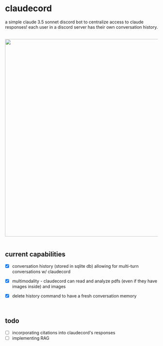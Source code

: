 # claudecord

a simple claude 3.5 sonnet discord bot to centralize access to claude responses! each user in a discord server has their own conversation history.
<br>
<br>
<div align="center">
  <img src="https://github.com/0xm00n/claudecord/assets/71098497/6af71484-ab86-42eb-b53c-15bce9a40d08" width="650">
</div>
<br>

## current capabilities

- [X] conversation history (stored in sqlite db) allowing for multi-turn conversations w/ claudecord 
- [X] multimodality - claudecord can read and analyze pdfs (even if they have images inside) and images 
- [X] delete history command to have a fresh conversation memory


<br>

## todo

- [ ] incorporating citations into claudecord's responses 
- [ ] implementing RAG
